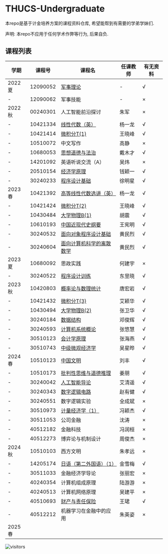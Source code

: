 # THUCS-Undergraduate
本repo是基于计金培养方案的课程资料仓库, 希望能帮到有需要的学弟学妹们.

声明: 本repo不应用于任何学术作弊等行为, 后果自负.

## 课程列表
|  学期   | 课程号 | 课程名 | 任课教师 |有无资料|
|  ----  |  ----  |  ----  |  ----  |  ----  |
|2022夏|12090052 |[军事理论](https://github.com/kekekawaii2839/THUCS-Undergraduate/tree/master/Freshman/military%20training)| - | √ |
|  -  | 12090062 |军事技能| - | × |
|2022秋|00240301 |人工智能前沿探讨|朱军| × |
|  -  | 10421334 |[线性代数（英）](https://github.com/kekekawaii2839/THUCS-Undergraduate/tree/master/Freshman/Linear%20Algebra)|杨一龙| √ |
|  -  | 10421414 |[微积分T(1)](https://github.com/kekekawaii2839/THUCS-Undergraduate/tree/master/Freshman/calculus)|王晓峰| √ |
|  -  | 10510072 |中文写作|高静| × |
|  -  | 10680053 |[思想道德与法治](https://github.com/kekekawaii2839/THUCS-Undergraduate/tree/master/Freshman/Ideology%2CMorality%20and%20Rule%20of%20Law)|戴木才| √ |
|  -  | 14201092 |英语听说交流（A）|吴炜| × |
|  -  | 20510154 |[经济学原理](https://github.com/kekekawaii2839/THUCS-Undergraduate/tree/master/Freshman/Principles%20of%20Economics)|钱颖一| √ |
|  -  | 30240233 |[程序设计基础](https://github.com/kekekawaii2839/THUCS-Undergraduate/tree/master/Freshman/FOP)|徐明星| √ |
|2023春|10421392 |[高等线性代数选讲（英）](https://github.com/kekekawaii2839/THUCS-Undergraduate/tree/master/Freshman/Linear%20Algebra%20Advanced)|杨一龙| √ |
|  -  | 10421424 |[微积分T(2)](https://github.com/kekekawaii2839/THUCS-Undergraduate/tree/master/Freshman/calculus)|王晓峰| √ |
|  -  | 10430484 |[大学物理B(1)](https://github.com/kekekawaii2839/THUCS-Undergraduate/tree/master/Freshman/Physics/2023S)|胡震| √ |
|  -  | 10610193 |[中国近现代史纲要](https://github.com/kekekawaii2839/THUCS-Undergraduate/tree/master/Freshman/Outline%20of%20Modern%20Chinese%20History)|王宪明| √ |
|  -  | 30240532 |[面向对象程序设计基础](https://github.com/kekekawaii2839/THUCS-Undergraduate/tree/master/Freshman/OOP)|黄民烈| √ |
|  -  | 30240604 |[面向计算机科学的离散数学](https://github.com/kekekawaii2839/THUCS-Undergraduate/tree/master/Freshman/discrete%20math)|黄民烈| √ |
|2023夏|10680092 |思政实践|何建宇| × |
|  -  | 30240522 |[程序设计训练](https://github.com/kekekawaii2839/THUCS-Undergraduate/tree/master/Freshman/ProgramAndTraining)|东昱晓| √ |
|2023秋|10420803 |[概率论与数理统计](https://github.com/kekekawaii2839/THUCS-Undergraduate/tree/master/Sophomore/Probability%26Statistics)|唐宏岩| √ |
|  -  | 10421432 |[微积分T(3)](https://github.com/kekekawaii2839/THUCS-Undergraduate/tree/master/Sophomore/calculus)|艾颖华| √ |
|  -  | 10430494 |[大学物理B(2)](https://github.com/kekekawaii2839/THUCS-Undergraduate/tree/master/Sophomore/Physics/2023F)|张卫华| √ |
|  -  | 30240184 |[数据结构](https://github.com/kekekawaii2839/THUCS-Undergraduate/tree/master/Sophomore/DSA)|邓俊辉| √ |
|  -  | 30240593 |[计算机系统概论](https://github.com/kekekawaii2839/THUCS-Undergraduate/tree/master/Sophomore/ICS)|张悠慧| √ |
|  -  | 30510123 |[会计学原理](https://github.com/kekekawaii2839/THUCS-Undergraduate/tree/master/Sophomore/Introduction%20to%20Accounting)|张海燕| √ |
|  -  | 30510743 |[中级微观经济学](https://github.com/kekekawaii2839/THUCS-Undergraduate/tree/master/Sophomore/Intermediate%20Microeconomics)|吴星晔| √ |
|2024春|10510123 |[中国文明](https://github.com/kekekawaii2839/THUCS-Undergraduate/tree/master/Sophomore/Chinese%20Civilization)|刘丰| √ |
|  -  | 10510173 |[批判性思维与道德推理](https://github.com/kekekawaii2839/THUCS-Undergraduate/tree/master/Sophomore/CTMR)|姜朋| √ |
|  -  | 30240042 |[人工智能导论](https://github.com/kekekawaii2839/THUCS-Undergraduate/tree/master/Sophomore/Introduction%20to%20AI)|艾清遥| √ |
|  -  | 30240343 |[数字逻辑电路](https://github.com/kekekawaii2839/THUCS-Undergraduate/tree/master/Sophomore/DigitalLogic)|赵有健| √ |
|  -  | 30240551 |数字逻辑实验|全成斌| × |
|  -  | 30510973 |[计量经济学（1）](https://github.com/kekekawaii2839/THUCS-Undergraduate/tree/master/Sophomore/Econometrics)|冯颖杰| √ |
|  -  | 30511053 |公司金融|沈涛| × |
|  -  | 40512182 |金融科技|冯润桓| × |
|  -  | 40512273 |博弈论与机制设计|周俊杰| × |
|2024秋|10510103 |西方文明|朱孝远| × |
|  -  | 14205174 |[日语（第二外国语）（1）](https://github.com/kekekawaii2839/THUCS-Undergraduate/tree/master/Junior/Japanese)|金雪梅| √ |
|  -  | 30511033 |金融经济学导论|张丽宏| × |
|  -  | 40240354 |计算机组成原理|陆游游| × |
|  -  | 40240513 |计算机网络原理|吴建平| × |
|  -  | 40510693 |[财产与责任保险](https://github.com/kekekawaii2839/THUCS-Undergraduate/tree/master/Junior/Property%20and%20Liability%20Insurance)|王珺| √ |
|  -  | 40512212 |机器学习在金融中的应用|朱英姿| × |
|2025春| ||||

![visitors](https://api.visitorbadge.io/api/visitors?path=https://github.com/kekekawaii2839/THUCS-Undergraduate)